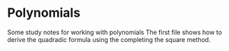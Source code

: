 # Polynomials
Some study notes for working with polynomials
The first file shows how to derive the quadradic formula using the completing the square method.
